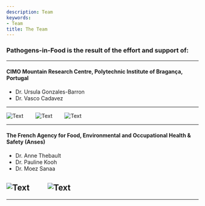 ```yaml
---
description: Team
keywords:
- Team
title: The Team
--- 
```


### Pathogens-in-Food is the result of the effort and support of:

--- 
#### CIMO Mountain Research Centre, Polytechnic Institute of Bragança, Portugal

- Dr. Ursula Gonzales-Barron
- Dr. Vasco Cadavez

----


![Text](https://fsqa.esa.ipb.pt/img/team/CIMO.png "CIMO LOGO" )&ensp;&ensp;&ensp;&ensp;
![Text](https://fsqa.esa.ipb.pt/img/team/IPB.png "IPB LOGO" )&ensp;&ensp;&ensp;&ensp;
![Text](https://fsqa.esa.ipb.pt/img/team/FSQA.png "FSQA LOGO" )

----


#### The French Agency for Food, Environmental and Occupational Health & Safety (Anses)

- Dr. Anne Thebault
- Dr. Pauline Kooh
- Dr. Moez Sanaa

![Text](https://fsqa.esa.ipb.pt/img/team/ANSES.jpg "ANSES LOGO" )&ensp;&ensp;&ensp;&ensp;
![Text](https://fsqa.esa.ipb.pt/img/team/PathogensInFoods.png "PATHOGENSINFOODS LOGO" )
---


---